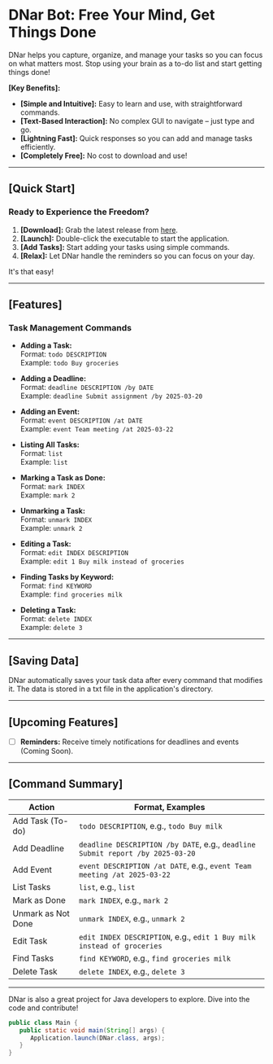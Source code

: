 # DNar Bot: Free Your Mind, Get Things Done

DNar helps you capture, organize, and manage your tasks so you can focus on what matters most. Stop using your brain as a to-do list and start getting things done!

**[Key Benefits]:**

* **[Simple and Intuitive]:** Easy to learn and use, with straightforward commands.
* **[Text-Based Interaction]:** No complex GUI to navigate – just type and go.
* **[Lightning Fast]:** Quick responses so you can add and manage tasks efficiently.
* **[Completely Free]:** No cost to download and use!

---

## **[Quick Start]**

### Ready to Experience the Freedom?

1. **[Download]:** Grab the latest release from [here](https://github.com/dnardnar/DNar).
2. **[Launch]:** Double-click the executable to start the application.
3. **[Add Tasks]:** Start adding your tasks using simple commands.
4. **[Relax]:** Let DNar handle the reminders so you can focus on your day.

It's that easy!

---

## **[Features]**

### Task Management Commands

- **Adding a Task:**  
  Format: `todo DESCRIPTION`  
  Example: `todo Buy groceries`

- **Adding a Deadline:**  
  Format: `deadline DESCRIPTION /by DATE`  
  Example: `deadline Submit assignment /by 2025-03-20`

- **Adding an Event:**  
  Format: `event DESCRIPTION /at DATE`  
  Example: `event Team meeting /at 2025-03-22`

- **Listing All Tasks:**  
  Format: `list`  
  Example: `list`

- **Marking a Task as Done:**  
  Format: `mark INDEX`  
  Example: `mark 2`

- **Unmarking a Task:**  
  Format: `unmark INDEX`  
  Example: `unmark 2`

- **Editing a Task:**  
  Format: `edit INDEX DESCRIPTION`  
  Example: `edit 1 Buy milk instead of groceries`

- **Finding Tasks by Keyword:**  
  Format: `find KEYWORD`  
  Example: `find groceries milk`

- **Deleting a Task:**  
  Format: `delete INDEX`  
  Example: `delete 3`

---

## **[Saving Data]**

DNar automatically saves your task data after every command that modifies it. The data is stored in a txt file in the application's directory.

---

## **[Upcoming Features]**

- [ ] **Reminders:** Receive timely notifications for deadlines and events (Coming Soon).

---

## **[Command Summary]**

| Action             | Format, Examples                          |
|--------------------|-------------------------------------------| 
| Add Task (To-do)   | `todo DESCRIPTION`, e.g., `todo Buy milk` |
| Add Deadline       | `deadline DESCRIPTION /by DATE`, e.g., `deadline Submit report /by 2025-03-20` |
| Add Event          | `event DESCRIPTION /at DATE`, e.g., `event Team meeting /at 2025-03-22` |
| List Tasks         | `list`, e.g., `list`                     |
| Mark as Done       | `mark INDEX`, e.g., `mark 2`             |
| Unmark as Not Done | `unmark INDEX`, e.g., `unmark 2`         |
| Edit Task          | `edit INDEX DESCRIPTION`, e.g., `edit 1 Buy milk instead of groceries` |
| Find Tasks         | `find KEYWORD`, e.g., `find groceries milk` |
| Delete Task        | `delete INDEX`, e.g., `delete 3`         |

---

DNar is also a great project for Java developers to explore. Dive into the code and contribute!
```java
public class Main {
   public static void main(String[] args) {
      Application.launch(DNar.class, args);
   }
}
```

